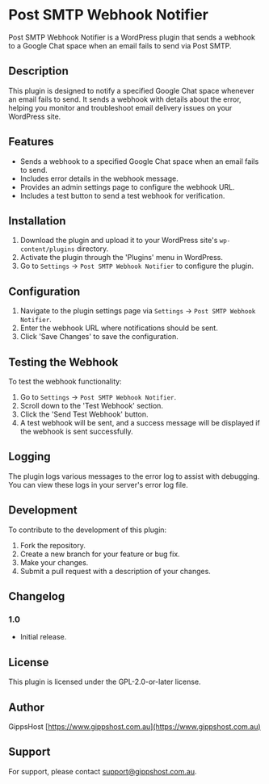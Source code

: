 # Post SMTP Webhook Notifier

Post SMTP Webhook Notifier is a WordPress plugin that sends a webhook to a Google Chat space when an email fails to send via Post SMTP.

## Description

This plugin is designed to notify a specified Google Chat space whenever an email fails to send. It sends a webhook with details about the error, helping you monitor and troubleshoot email delivery issues on your WordPress site.

## Features

- Sends a webhook to a specified Google Chat space when an email fails to send.
- Includes error details in the webhook message.
- Provides an admin settings page to configure the webhook URL.
- Includes a test button to send a test webhook for verification.

## Installation

1. Download the plugin and upload it to your WordPress site's `wp-content/plugins` directory.
2. Activate the plugin through the 'Plugins' menu in WordPress.
3. Go to `Settings` -> `Post SMTP Webhook Notifier` to configure the plugin.

## Configuration

1. Navigate to the plugin settings page via `Settings` -> `Post SMTP Webhook Notifier`.
2. Enter the webhook URL where notifications should be sent.
3. Click 'Save Changes' to save the configuration.

## Testing the Webhook

To test the webhook functionality:

1. Go to `Settings` -> `Post SMTP Webhook Notifier`.
2. Scroll down to the 'Test Webhook' section.
3. Click the 'Send Test Webhook' button.
4. A test webhook will be sent, and a success message will be displayed if the webhook is sent successfully.

## Logging

The plugin logs various messages to the error log to assist with debugging. You can view these logs in your server's error log file.

## Development

To contribute to the development of this plugin:

1. Fork the repository.
2. Create a new branch for your feature or bug fix.
3. Make your changes.
4. Submit a pull request with a description of your changes.

## Changelog

### 1.0
- Initial release.

## License

This plugin is licensed under the GPL-2.0-or-later license.

## Author

GippsHost
[https://www.gippshost.com.au](https://www.gippshost.com.au)

## Support

For support, please contact [support@gippshost.com.au](mailto:support@gippshost.com.au).
